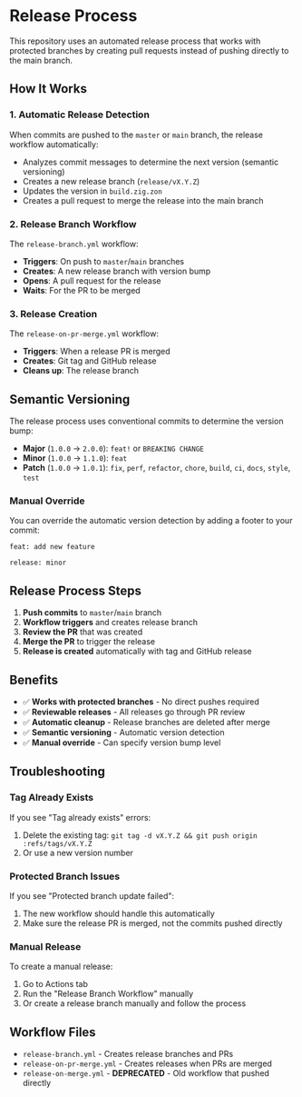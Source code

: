 # Release Process

This repository uses an automated release process that works with protected branches by creating pull requests instead of pushing directly to the main branch.

## How It Works

### 1. Automatic Release Detection
When commits are pushed to the `master` or `main` branch, the release workflow automatically:
- Analyzes commit messages to determine the next version (semantic versioning)
- Creates a new release branch (`release/vX.Y.Z`)
- Updates the version in `build.zig.zon`
- Creates a pull request to merge the release into the main branch

### 2. Release Branch Workflow
The `release-branch.yml` workflow:
- **Triggers**: On push to `master`/`main` branches
- **Creates**: A new release branch with version bump
- **Opens**: A pull request for the release
- **Waits**: For the PR to be merged

### 3. Release Creation
The `release-on-pr-merge.yml` workflow:
- **Triggers**: When a release PR is merged
- **Creates**: Git tag and GitHub release
- **Cleans up**: The release branch

## Semantic Versioning

The release process uses conventional commits to determine the version bump:

- **Major** (`1.0.0` → `2.0.0`): `feat!` or `BREAKING CHANGE`
- **Minor** (`1.0.0` → `1.1.0`): `feat`
- **Patch** (`1.0.0` → `1.0.1`): `fix`, `perf`, `refactor`, `chore`, `build`, `ci`, `docs`, `style`, `test`

### Manual Override
You can override the automatic version detection by adding a footer to your commit:
```
feat: add new feature

release: minor
```

## Release Process Steps

1. **Push commits** to `master`/`main` branch
2. **Workflow triggers** and creates release branch
3. **Review the PR** that was created
4. **Merge the PR** to trigger the release
5. **Release is created** automatically with tag and GitHub release

## Benefits

- ✅ **Works with protected branches** - No direct pushes required
- ✅ **Reviewable releases** - All releases go through PR review
- ✅ **Automatic cleanup** - Release branches are deleted after merge
- ✅ **Semantic versioning** - Automatic version detection
- ✅ **Manual override** - Can specify version bump level

## Troubleshooting

### Tag Already Exists
If you see "Tag already exists" errors:
1. Delete the existing tag: `git tag -d vX.Y.Z && git push origin :refs/tags/vX.Y.Z`
2. Or use a new version number

### Protected Branch Issues
If you see "Protected branch update failed":
1. The new workflow should handle this automatically
2. Make sure the release PR is merged, not the commits pushed directly

### Manual Release
To create a manual release:
1. Go to Actions tab
2. Run the "Release Branch Workflow" manually
3. Or create a release branch manually and follow the process

## Workflow Files

- `release-branch.yml` - Creates release branches and PRs
- `release-on-pr-merge.yml` - Creates releases when PRs are merged
- `release-on-merge.yml` - **DEPRECATED** - Old workflow that pushed directly
